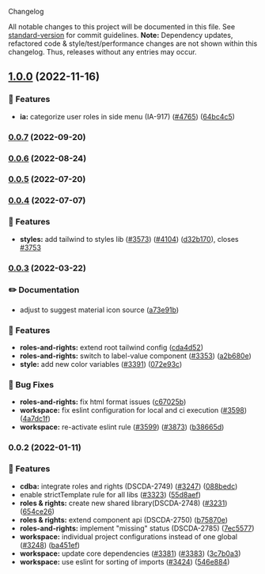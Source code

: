  Changelog

All notable changes to this project will be documented in this file. See [standard-version](https://github.com/conventional-changelog/standard-version) for commit guidelines.
**Note:** Dependency updates, refactored code & style/test/performance changes are not shown within this changelog. Thus, releases without any entries may occur.

## [1.0.0](https://github.com/Schaeffler-Group/frontend-schaeffler/compare/roles-and-rights-v0.0.7...roles-and-rights-v1.0.0) (2022-11-16)


### 🎸 Features

* **ia:** categorize user roles in side menu (IA-917) ([#4765](https://github.com/Schaeffler-Group/frontend-schaeffler/issues/4765)) ([64bc4c5](https://github.com/Schaeffler-Group/frontend-schaeffler/commit/64bc4c5216c9f78ecb2acaa2ce530fd3b9e40341))

### [0.0.7](https://github.com/Schaeffler-Group/frontend-schaeffler/compare/roles-and-rights-v0.0.6...roles-and-rights-v0.0.7) (2022-09-20)

### [0.0.6](https://github.com/Schaeffler-Group/frontend-schaeffler/compare/roles-and-rights-v0.0.5...roles-and-rights-v0.0.6) (2022-08-24)

### [0.0.5](https://github.com/Schaeffler-Group/frontend-schaeffler/compare/roles-and-rights-v0.0.4...roles-and-rights-v0.0.5) (2022-07-20)

### [0.0.4](https://github.com/Schaeffler-Group/frontend-schaeffler/compare/roles-and-rights-v0.0.3...roles-and-rights-v0.0.4) (2022-07-07)


### 🎸 Features

* **styles:** add tailwind to styles lib ([#3573](https://github.com/Schaeffler-Group/frontend-schaeffler/issues/3573)) ([#4104](https://github.com/Schaeffler-Group/frontend-schaeffler/issues/4104)) ([d32b170](https://github.com/Schaeffler-Group/frontend-schaeffler/commit/d32b170c13de73f90b3a792d9f50f29cede37898)), closes [#3753](https://github.com/Schaeffler-Group/frontend-schaeffler/issues/3753)

### [0.0.3](https://github.com/Schaeffler-Group/frontend-schaeffler/compare/roles-and-rights-v0.0.2...roles-and-rights-v0.0.3) (2022-03-22)


### ✏️ Documentation

* adjust to suggest material icon source ([a73e91b](https://github.com/Schaeffler-Group/frontend-schaeffler/commit/a73e91b89002ba7f7768461b1fae6713cc88a30a))


### 🎸 Features

* **roles-and-rights:** extend root tailwind config ([cda4d52](https://github.com/Schaeffler-Group/frontend-schaeffler/commit/cda4d52c1197141b56f90bdfaf0cc3723290142d))
* **roles-and-rights:** switch to label-value component ([#3353](https://github.com/Schaeffler-Group/frontend-schaeffler/issues/3353)) ([a2b680e](https://github.com/Schaeffler-Group/frontend-schaeffler/commit/a2b680e57f691a05b66231166b34e25171593a36))
* **style:** add new color variables ([#3391](https://github.com/Schaeffler-Group/frontend-schaeffler/issues/3391)) ([072e93c](https://github.com/Schaeffler-Group/frontend-schaeffler/commit/072e93cc90858f751717e10e383f87ab2d4c61f6))


### 🐛 Bug Fixes

* **roles-and-rights:** fix html format issues ([c67025b](https://github.com/Schaeffler-Group/frontend-schaeffler/commit/c67025bfd7bdbbc192cd27446b486c8869141688))
* **workspace:** fix eslint configuration for local and ci execution ([#3598](https://github.com/Schaeffler-Group/frontend-schaeffler/issues/3598)) ([4a7dc1f](https://github.com/Schaeffler-Group/frontend-schaeffler/commit/4a7dc1fe79d94b6d8ddfa7cf2644e3bbc11a3e80))
* **workspace:** re-activate eslint rule ([#3599](https://github.com/Schaeffler-Group/frontend-schaeffler/issues/3599)) ([#3873](https://github.com/Schaeffler-Group/frontend-schaeffler/issues/3873)) ([b38665d](https://github.com/Schaeffler-Group/frontend-schaeffler/commit/b38665d76345a952f77da1ae28c7726397e8c010))

### 0.0.2 (2022-01-11)


### 🎸 Features

* **cdba:** integrate roles and rights (DSCDA-2749) ([#3247](https://github.com/Schaeffler-Group/frontend-schaeffler/issues/3247)) ([088bedc](https://github.com/Schaeffler-Group/frontend-schaeffler/commit/088bedcfef418b730305dbc54f6b63b742db527f))
* enable strictTemplate rule for all libs ([#3323](https://github.com/Schaeffler-Group/frontend-schaeffler/issues/3323)) ([55d8aef](https://github.com/Schaeffler-Group/frontend-schaeffler/commit/55d8aefd36823a5774979b7393cbe4dff41ba7de))
* **roles & rights:** create new shared library(DSCDA-2748) ([#3231](https://github.com/Schaeffler-Group/frontend-schaeffler/issues/3231)) ([654ce26](https://github.com/Schaeffler-Group/frontend-schaeffler/commit/654ce26c91da4feae7dde9d6750f02d1d239e2f1))
* **roles & rights:** extend component api (DSCDA-2750) ([b75870e](https://github.com/Schaeffler-Group/frontend-schaeffler/commit/b75870ebae2f7081609b47e4376a7bb9fe73f6ed))
* **roles-and-rights:** implement "missing" status (DSCDA-2785) ([7ec5577](https://github.com/Schaeffler-Group/frontend-schaeffler/commit/7ec5577e0fbee82f55a6f89a6451269b3712c366))
* **workspace:** individual project configurations instead of one global ([#3248](https://github.com/Schaeffler-Group/frontend-schaeffler/issues/3248)) ([ba451ef](https://github.com/Schaeffler-Group/frontend-schaeffler/commit/ba451ef87c9c9cff99440b9739c9ebf4069a16dc))
* **workspace:** update core dependencies ([#3381](https://github.com/Schaeffler-Group/frontend-schaeffler/issues/3381)) ([#3383](https://github.com/Schaeffler-Group/frontend-schaeffler/issues/3383)) ([3c7b0a3](https://github.com/Schaeffler-Group/frontend-schaeffler/commit/3c7b0a37be3104fc216c3ee6506d5f8ce2cadb21))
* **workspace:** use eslint for sorting of imports ([#3424](https://github.com/Schaeffler-Group/frontend-schaeffler/issues/3424)) ([546e884](https://github.com/Schaeffler-Group/frontend-schaeffler/commit/546e8845a9250580ccdc982e3f5c1d818f8678bd))
